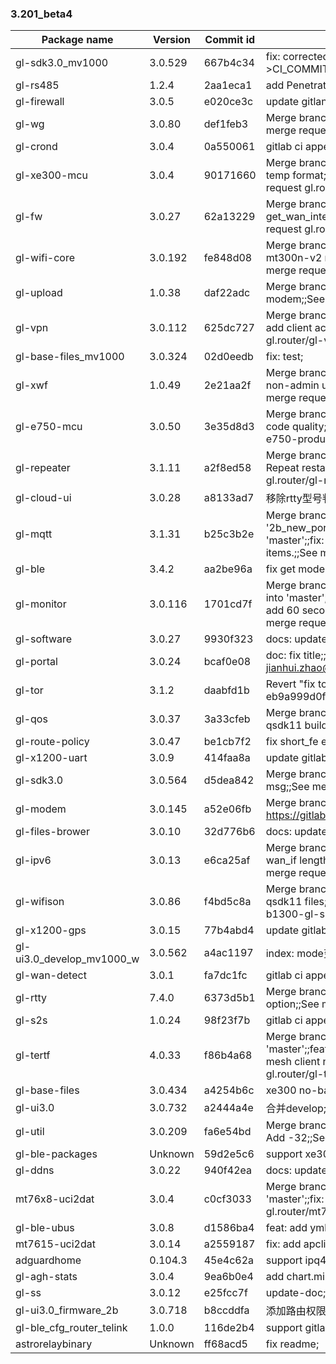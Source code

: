 ### 3.201_beta4
| Package name | Version | Commit id | Commit msg |
| ---------------------- | --------- | -------- | ------------------------------ |
| gl-sdk3.0_mv1000 | 3.0.529 | 667b4c34 | fix: corrected parameter: CI_BRANCH--->CI_COMMIT_REF_NAME; |
| gl-rs485 | 1.2.4 | 2aa1eca1 | add Penetrate str/hex switch and update-doc; |
| gl-firewall | 3.0.5 | e020ce3c | update gitlan ci config; |
| gl-wg | 3.0.80 | def1feb3 | Merge branch 'fix_allowip' into 'master';;fix allo;;See merge request gl.router/gl-wg!9 |
| gl-crond | 3.0.4 | 0a550061 | gitlab ci append commit sha and msg; |
| gl-xe300-mcu | 3.0.4 | 90171660 | Merge branch 'adjust_temp' into 'master';;adjust temp format;fix file format to unix;;See merge request gl.router/gl-xe300-mcu!1 |
| gl-fw | 3.0.27 | 62a13229 | Merge branch 'fix-ifname-wwan' into 'master';;fix: get_wan_interface error for wwan;;See merge request gl.router/gl-fw!1 |
| gl-wifi-core | 3.0.192 | fe848d08 | Merge branch 'fix-repeater' into 'master';;fix: mt300n-v2 repeater fail when wifi disabled;;See merge request gl.router/gl-wifi-core!10 |
| gl-upload | 1.0.38 | daf22adc | Merge branch 'dev' into 'master';;fix get modem;;See merge request gl.router/gl-upload!5 |
| gl-vpn | 3.0.112 | 625dc727 | Merge branch 'cli_access' into 'master';;Function: add client access ctrl;;See merge request gl.router/gl-vpn!12 |
| gl-base-files_mv1000 | 3.0.324 | 02d0eedb | fix: test; |
| gl-xwf | 1.0.49 | 2e21aa2f | Merge branch 'revert' into 'master';;Revert "init non-admin user in /etc/config/glconfig";;See merge request gl.router/gl-xwf!1 |
| gl-e750-mcu | 3.0.50 | 3e35d8d3 | Merge branch 'fix_code_quality' into 'master';;Fix code quality;;See merge request gl.router/gl-e750-product/gl-e750-mcu!1 |
| gl-repeater | 3.1.11 | a2f8ed58 | Merge branch 'fix-apcli-hotplug' into 'master';;fix: Repeat restart WWAN;;See merge request gl.router/gl-repeater!4 |
| gl-cloud-ui | 3.0.28 | a8133ad7 | 移除rtty型号判断; |
| gl-mqtt | 3.1.31 | b25c3b2e | Merge branch '2b_new_porcess_optimization_3.201' into 'master';;fix: 2b firmware add configuration items.;;See merge request gl.router/gl-mqtt!13 |
| gl-ble | 3.4.2 | aa2be96a | fix get model; |
| gl-monitor | 3.0.116 | 1701cd7f | Merge branch 'feat_interference_of_wifi_and_lte' into 'master';;feat: interference of wifi2.4g and lte; add 60 seconds to the gl_modem process...;;See merge request gl.router/gl-monitor!7 |
| gl-software | 3.0.27 | 9930f323 | docs: update-doc.; |
| gl-portal | 3.0.24 | bcaf0e08 | doc: fix title;;Signed-off-by: Jianhui Zhao <jianhui.zhao@gl-inet.com>; |
| gl-tor | 3.1.2 | daabfd1b | Revert "fix tor user";;This reverts commit eb9a999d0f54da2abe641a9aa9f04c3770cca2ef.; |
| gl-qos | 3.0.37 | 3a33cfeb | Merge branch 'fix_qsdk11_build' into 'master';;fix qsdk11 build;;See merge request gl.router/gl-qos!2 |
| gl-route-policy | 3.0.47 | be1cb7f2 | fix short_fe enable function; |
| gl-x1200-uart | 3.0.9 | 414faa8a | update gitlab ci config; |
| gl-sdk3.0 | 3.0.564 | d5dea842 | Merge branch 'add_msg' into 'master';;Add msg;;See merge request gl.router/gl-sdk3.0!54 |
| gl-modem | 3.0.145 | a52e06fb | Merge branch 'master' of https://gitlab.com/gl.router/gl-modem; |
| gl-files-brower | 3.0.10 | 32d776b6 | docs: update-doc; |
| gl-ipv6 | 3.0.13 | e6ca25af | Merge branch 'wan_check' into 'master';;fix: add wan_if length check in function of ipv6_set;;See merge request gl.router/gl-ipv6!5 |
| gl-wifison | 3.0.86 | f4bd5c8a | Merge branch 'fix_qsdk11_files' into 'master';;Fix qsdk11 files;;See merge request gl.router/gl-b1300-gl-s1300-product/gl-wifison!5 |
| gl-x1200-gps | 3.0.15 | 77b4abd4 | update gitlab ci config; |
| gl-ui3.0_develop_mv1000_w | 3.0.562 | a4ac1197 | index: mode变量未定义的错误; |
| gl-wan-detect | 3.0.1 | fa7dc1fc | gitlab ci append commit sha and msg; |
| gl-rtty | 7.4.0 | 6373d5b1 | Merge branch 'dev' into 'master';;add rtty.config option;;See merge request gl.router/gl-rtty!3 |
| gl-s2s | 1.0.24 | 98f23f7b | gitlab ci append commit sha and msg; |
| gl-tertf | 4.0.33 | f86b4a68 | Merge branch 'feat_delete_all_offline_client' into 'master';;feat: 1.add delete all offline client; 2.fix mesh client node was null;;See merge request gl.router/gl-tertf!20 |
| gl-base-files | 3.0.434 | a4254b6c | xe300 no-battery init gpio16; |
| gl-ui3.0 | 3.0.732 | a2444a4e | 合并develop; |
| gl-util | 3.0.209 | fa6e54bd | Merge branch 'func_crop' into 'master';;ERRCode: Add -32;;See merge request gl.router/gl-util!16 |
| gl-ble-packages | Unknown | 59d2e5c6 | support xe300; |
| gl-ddns | 3.0.22 | 940f42ea | docs: update-doc.; |
| mt76x8-uci2dat | 3.0.4 | c0cf3033 | Merge branch 'fix-igmp-snooping' into 'master';;fix: igmp snooping;;See merge request gl.router/mt76x8-uci2dat!2 |
| gl-ble-ubus | 3.0.8 | d1586ba4 | feat: add yml files; |
| mt7615-uci2dat | 3.0.14 | a2559187 | fix: add apclimacaddr transform; |
| adguardhome | 0.104.3 | 45e4c62a | support ipq4xxx; |
| gl-agh-stats | 3.0.4 | 9ea6b0e4 | add chart.min.js; |
| gl-ss | 3.0.12 | e25fcc7f | update-doc; |
| gl-ui3.0_firmware_2b | 3.0.718 | b8ccddfa | 添加路由权限; |
| gl-ble_cfg_router_telink | 1.0.0 | 116de2b4 | support gitlab ci; |
| astrorelaybinary | Unknown | ff68acd5 | fix readme; |
